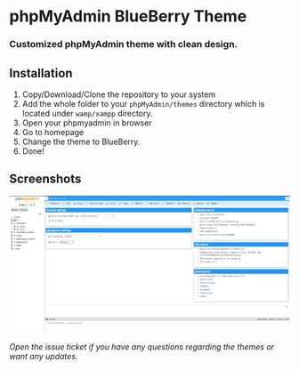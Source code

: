 # phpMyAdmin BlueBerry Theme
### Customized phpMyAdmin theme with clean design.

## Installation
1. Copy/Download/Clone the repository to your system
2. Add the whole folder to your `phpMyAdmin/themes` directory which is located under `wamp/xampp` directory.
3. Open your phpmyadmin in browser
4. Go to homepage
5. Change the theme to BlueBerry.
6. Done!

## Screenshots
![Screenshot](./screen.png)

_Open the issue ticket if you have any questions regarding the themes or want any updates._